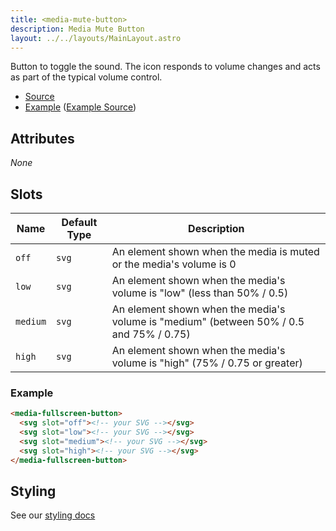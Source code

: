 ```yaml
---
title: <media-mute-button>
description: Media Mute Button
layout: ../../layouts/MainLayout.astro
---
```


Button to toggle the sound. The icon responds to volume changes and acts as part of the typical volume control.

- [Source](https://github.com/muxinc/media-chrome/tree/main/src/js/media-mute-button.js)
- [Example](https://media-chrome.mux.dev/examples/control-elements/media-mute-button.html) ([Example Source](../examples/control-elements/media-mute-button.html))

## Attributes

_None_

## Slots

| Name     | Default Type | Description                                                                             |
| -------- | ------------ | --------------------------------------------------------------------------------------- |
| `off`    | `svg`        | An element shown when the media is muted or the media's volume is 0                     |
| `low`    | `svg`        | An element shown when the media's volume is "low" (less than 50% / 0.5)                 |
| `medium` | `svg`        | An element shown when the media's volume is "medium" (between 50% / 0.5 and 75% / 0.75) |
| `high`   | `svg`        | An element shown when the media's volume is "high" (75% / 0.75 or greater)              |

### Example

```html
<media-fullscreen-button>
  <svg slot="off"><!-- your SVG --></svg>
  <svg slot="low"><!-- your SVG --></svg>
  <svg slot="medium"><!-- your SVG --></svg>
  <svg slot="high"><!-- your SVG --></svg>
</media-fullscreen-button>
```

## Styling

See our [styling docs](./styling#Buttons)
